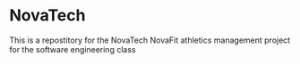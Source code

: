 # NovaTech
This is a repostitory for the NovaTech NovaFit athletics management project for the software engineering class
